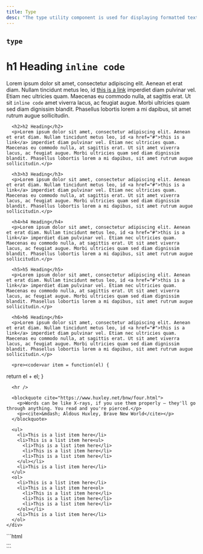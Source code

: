```yaml
---
title: Type
desc: "The type utility component is used for displaying formatted text like you would see in a blog post or document."
---
```


<h2 class="h2"><code>type</code></h2>

<div class="demo grid grid_md">
  <div class="demo__render grid__item">
    <div class="type">
      <h1>h1 Heading <code>inline code</code></h1>
      <p>Lorem ipsum dolor sit amet, consectetur adipiscing elit. Aenean et erat diam. Nullam tincidunt metus leo, id <a href="#">this is a link</a> imperdiet diam pulvinar vel. Etiam nec ultricies quam. Maecenas eu commodo nulla, at sagittis erat. Ut sit <code>inline code</code> amet viverra lacus, ac feugiat augue. Morbi ultricies quam sed diam dignissim blandit. Phasellus lobortis lorem a mi dapibus, sit amet rutrum augue sollicitudin.</p>

      <h2>h2 Heading</h2>
      <p>Lorem ipsum dolor sit amet, consectetur adipiscing elit. Aenean et erat diam. Nullam tincidunt metus leo, id <a href="#">this is a link</a> imperdiet diam pulvinar vel. Etiam nec ultricies quam. Maecenas eu commodo nulla, at sagittis erat. Ut sit amet viverra lacus, ac feugiat augue. Morbi ultricies quam sed diam dignissim blandit. Phasellus lobortis lorem a mi dapibus, sit amet rutrum augue sollicitudin.</p>

      <h3>h3 Heading</h3>
      <p>Lorem ipsum dolor sit amet, consectetur adipiscing elit. Aenean et erat diam. Nullam tincidunt metus leo, id <a href="#">this is a link</a> imperdiet diam pulvinar vel. Etiam nec ultricies quam. Maecenas eu commodo nulla, at sagittis erat. Ut sit amet viverra lacus, ac feugiat augue. Morbi ultricies quam sed diam dignissim blandit. Phasellus lobortis lorem a mi dapibus, sit amet rutrum augue sollicitudin.</p>

      <h4>h4 Heading</h4>
      <p>Lorem ipsum dolor sit amet, consectetur adipiscing elit. Aenean et erat diam. Nullam tincidunt metus leo, id <a href="#">this is a link</a> imperdiet diam pulvinar vel. Etiam nec ultricies quam. Maecenas eu commodo nulla, at sagittis erat. Ut sit amet viverra lacus, ac feugiat augue. Morbi ultricies quam sed diam dignissim blandit. Phasellus lobortis lorem a mi dapibus, sit amet rutrum augue sollicitudin.</p>

      <h5>h5 Heading</h5>
      <p>Lorem ipsum dolor sit amet, consectetur adipiscing elit. Aenean et erat diam. Nullam tincidunt metus leo, id <a href="#">this is a link</a> imperdiet diam pulvinar vel. Etiam nec ultricies quam. Maecenas eu commodo nulla, at sagittis erat. Ut sit amet viverra lacus, ac feugiat augue. Morbi ultricies quam sed diam dignissim blandit. Phasellus lobortis lorem a mi dapibus, sit amet rutrum augue sollicitudin.</p>

      <h6>h6 Heading</h6>
      <p>Lorem ipsum dolor sit amet, consectetur adipiscing elit. Aenean et erat diam. Nullam tincidunt metus leo, id <a href="#">this is a link</a> imperdiet diam pulvinar vel. Etiam nec ultricies quam. Maecenas eu commodo nulla, at sagittis erat. Ut sit amet viverra lacus, ac feugiat augue. Morbi ultricies quam sed diam dignissim blandit. Phasellus lobortis lorem a mi dapibus, sit amet rutrum augue sollicitudin.</p>

      <pre><code>var item = function(el) {
  return el + el;
}</code></pre>

      <hr />

      <blockquote cite="https://www.huxley.net/bnw/four.html">
        <p>Words can be like X-rays, if you use them properly – they'll go through anything. You read and you're pierced.</p>
        <p><cite>&mdash; Aldous Huxley, Brave New World</cite></p>
      </blockquote>

      <ul>
        <li>This is a list item here</li>
        <li>This is a list item here<ul>
          <li>This is a list item here</li>
          <li>This is a list item here</li>
          <li>This is a list item here</li>
        </ul></li>
        <li>This is a list item here</li>
      </ul>
      <ol>
        <li>This is a list item here</li>
        <li>This is a list item here<ol>
          <li>This is a list item here</li>
          <li>This is a list item here</li>
          <li>This is a list item here</li>
        </ol></li>
        <li>This is a list item here</li>
      </ol>
    </div>
  </div>
  <div class="grid__item size_6">
  <div class="demo__code" markdown="1">
```html
<div class="type">
  ...
</div>
```
  </div>
  </div>
</div>